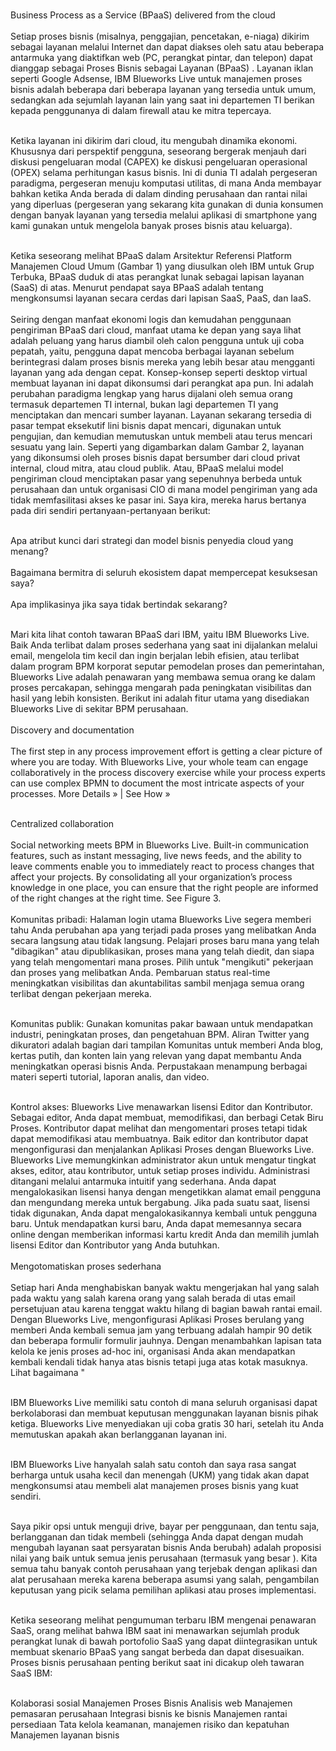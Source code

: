 <br>Business Process as a Service (BPaaS) delivered from the cloud<br/>
<br>Setiap proses bisnis (misalnya, penggajian, pencetakan, e-niaga) dikirim sebagai layanan melalui Internet dan dapat diakses oleh satu atau beberapa antarmuka yang diaktifkan web (PC, perangkat pintar, dan telepon) dapat dianggap sebagai Proses Bisnis sebagai Layanan (BPaaS) . Layanan iklan seperti Google Adsense, IBM Blueworks Live untuk manajemen proses bisnis adalah beberapa dari beberapa layanan yang tersedia untuk umum, sedangkan ada sejumlah layanan lain yang saat ini departemen TI berikan kepada penggunanya di dalam firewall atau ke mitra tepercaya.<br/>

<br>Ketika layanan ini dikirim dari cloud, itu mengubah dinamika ekonomi. Khususnya dari perspektif pengguna, seseorang bergerak menjauh dari diskusi pengeluaran modal (CAPEX) ke diskusi pengeluaran operasional (OPEX) selama perhitungan kasus bisnis. Ini di dunia TI adalah pergeseran paradigma, pergeseran menuju komputasi utilitas, di mana Anda membayar bahkan ketika Anda berada di dalam dinding perusahaan dan rantai nilai yang diperluas (pergeseran yang sekarang kita gunakan di dunia konsumen dengan banyak layanan yang tersedia melalui aplikasi di smartphone yang kami gunakan untuk mengelola banyak proses bisnis atau keluarga).<br/>

<br>Ketika seseorang melihat BPaaS dalam Arsitektur Referensi Platform Manajemen Cloud Umum (Gambar 1) yang diusulkan oleh IBM untuk Grup Terbuka, BPaaS duduk di atas perangkat lunak sebagai lapisan layanan (SaaS) di atas. Menurut pendapat saya BPaaS adalah tentang mengkonsumsi layanan secara cerdas dari lapisan SaaS, PaaS, dan IaaS.<br>
<br>Seiring dengan manfaat ekonomi logis dan kemudahan penggunaan pengiriman BPaaS dari cloud, manfaat utama ke depan yang saya lihat adalah peluang yang harus diambil oleh calon pengguna untuk uji coba pepatah, yaitu, pengguna dapat mencoba berbagai layanan sebelum berintegrasi dalam proses bisnis mereka yang lebih besar atau mengganti layanan yang ada dengan cepat. Konsep-konsep seperti desktop virtual membuat layanan ini dapat dikonsumsi dari perangkat apa pun. Ini adalah perubahan paradigma lengkap yang harus dijalani oleh semua orang termasuk departemen TI internal, bukan lagi departemen TI yang menciptakan dan mencari sumber layanan. Layanan sekarang tersedia di pasar tempat eksekutif lini bisnis dapat mencari, digunakan untuk pengujian, dan kemudian memutuskan untuk membeli atau terus mencari sesuatu yang lain. Seperti yang digambarkan dalam Gambar 2, layanan yang dikonsumsi oleh proses bisnis dapat bersumber dari cloud privat internal, cloud mitra, atau cloud publik. Atau, BPaaS melalui model pengiriman cloud menciptakan pasar yang sepenuhnya berbeda untuk perusahaan dan untuk organisasi CIO di mana model pengiriman yang ada tidak memfasilitasi akses ke pasar ini. Saya kira, mereka harus bertanya pada diri sendiri pertanyaan-pertanyaan berikut:<br/>

<br>Apa atribut kunci dari strategi dan model bisnis penyedia cloud yang menang?<br/>
<br>Bagaimana bermitra di seluruh ekosistem dapat mempercepat kesuksesan saya?<br/>
<br>Apa implikasinya jika saya tidak bertindak sekarang?<br/>

<br>Mari kita lihat contoh tawaran BPaaS dari IBM, yaitu IBM Blueworks Live. Baik Anda terlibat dalam proses sederhana yang saat ini dijalankan melalui email, mengelola tim kecil dan ingin berjalan lebih efisien, atau terlibat dalam program BPM korporat seputar pemodelan proses dan pemerintahan, Blueworks Live adalah penawaran yang membawa semua orang ke dalam proses percakapan, sehingga mengarah pada peningkatan visibilitas dan hasil yang lebih konsisten. Berikut ini adalah fitur utama yang disediakan Blueworks Live di sekitar BPM perusahaan.<br/>
<br>Discovery and documentation<br/>
<br>The first step in any process improvement effort is getting a clear picture of where you are today. With Blueworks Live, your whole team can engage collaboratively in the process discovery exercise while your process experts can use complex BPMN to document the most intricate aspects of your processes.
More Details »  |  See How »<br/>

<br>Centralized collaboration<br/>
<br>Social networking meets BPM in Blueworks Live. Built-in communication features, such as instant messaging, live news feeds, and the ability to leave comments enable you to immediately react to process changes that affect your projects. By consolidating all your organization’s process knowledge in one place, you can ensure that the right people are informed of the right changes at the right time. See Figure 3.<br/>
<br>Komunitas pribadi: Halaman login utama Blueworks Live segera memberi tahu Anda perubahan apa yang terjadi pada proses yang melibatkan Anda secara langsung atau tidak langsung. Pelajari proses baru mana yang telah "dibagikan" atau dipublikasikan, proses mana yang telah diedit, dan siapa yang telah mengomentari mana proses. Pilih untuk "mengikuti" pekerjaan dan proses yang melibatkan Anda. Pembaruan status real-time meningkatkan visibilitas dan akuntabilitas sambil menjaga semua orang terlibat dengan pekerjaan mereka.<br/>

<br>Komunitas publik: Gunakan komunitas pakar bawaan untuk mendapatkan industri, peningkatan proses, dan pengetahuan BPM. Aliran Twitter yang dikuratori adalah bagian dari tampilan Komunitas untuk memberi Anda blog, kertas putih, dan konten lain yang relevan yang dapat membantu Anda meningkatkan operasi bisnis Anda. Perpustakaan menampung berbagai materi seperti tutorial, laporan analis, dan video.<br/>

<br>Kontrol akses: Blueworks Live menawarkan lisensi Editor dan Kontributor. Sebagai editor, Anda dapat membuat, memodifikasi, dan berbagi Cetak Biru Proses. Kontributor dapat melihat dan mengomentari proses tetapi tidak dapat memodifikasi atau membuatnya. Baik editor dan kontributor dapat mengonfigurasi dan menjalankan Aplikasi Proses dengan Blueworks Live. Blueworks Live memungkinkan administrator akun untuk mengatur tingkat akses, editor, atau kontributor, untuk setiap proses individu. Administrasi ditangani melalui antarmuka intuitif yang sederhana. Anda dapat mengalokasikan lisensi hanya dengan mengetikkan alamat email pengguna dan mengundang mereka untuk bergabung. Jika pada suatu saat, lisensi tidak digunakan, Anda dapat mengalokasikannya kembali untuk pengguna baru. Untuk mendapatkan kursi baru, Anda dapat memesannya secara online dengan memberikan informasi kartu kredit Anda dan memilih jumlah lisensi Editor dan Kontributor yang Anda butuhkan.<br/>
<br>Mengotomatiskan proses sederhana<br/>
<br>Setiap hari Anda menghabiskan banyak waktu mengerjakan hal yang salah pada waktu yang salah karena orang yang salah berada di utas email persetujuan atau karena tenggat waktu hilang di bagian bawah rantai email. Dengan Blueworks Live, mengonfigurasi Aplikasi Proses berulang yang memberi Anda kembali semua jam yang terbuang adalah hampir 90 detik dan beberapa formulir formulir jauhnya. Dengan menambahkan lapisan tata kelola ke jenis proses ad-hoc ini, organisasi Anda akan mendapatkan kembali kendali tidak hanya atas bisnis tetapi juga atas kotak masuknya.
Lihat bagaimana "<br/>

<br>IBM Blueworks Live memiliki satu contoh di mana seluruh organisasi dapat berkolaborasi dan membuat keputusan menggunakan layanan bisnis pihak ketiga. Blueworks Live menyediakan uji coba gratis 30 hari, setelah itu Anda memutuskan apakah akan berlangganan layanan ini.<br/>

<br>IBM Blueworks Live hanyalah salah satu contoh dan saya rasa sangat berharga untuk usaha kecil dan menengah (UKM) yang tidak akan dapat mengkonsumsi atau membeli alat manajemen proses bisnis yang kuat sendiri.<br/>

<br>Saya pikir opsi untuk menguji drive, bayar per penggunaan, dan tentu saja, berlangganan dan tidak membeli (sehingga Anda dapat dengan mudah mengubah layanan saat persyaratan bisnis Anda berubah) adalah proposisi nilai yang baik untuk semua jenis perusahaan (termasuk yang besar ). Kita semua tahu banyak contoh perusahaan yang terjebak dengan aplikasi dan alat perusahaan mereka karena beberapa asumsi yang salah, pengambilan keputusan yang picik selama pemilihan aplikasi atau proses implementasi.<br/>

<br>Ketika seseorang melihat pengumuman terbaru IBM mengenai penawaran SaaS, orang melihat bahwa IBM saat ini menawarkan sejumlah produk perangkat lunak di bawah portofolio SaaS yang dapat diintegrasikan untuk membuat skenario BPaaS yang sangat berbeda dan dapat disesuaikan. Proses bisnis perusahaan penting berikut saat ini dicakup oleh tawaran SaaS IBM:<br/>

<br>Kolaborasi sosial
Manajemen Proses Bisnis
Analisis web
Manajemen pemasaran perusahaan
Integrasi bisnis ke bisnis
Manajemen rantai persediaan
Tata kelola keamanan, manajemen risiko dan kepatuhan
Manajemen layanan bisnis<br/>
